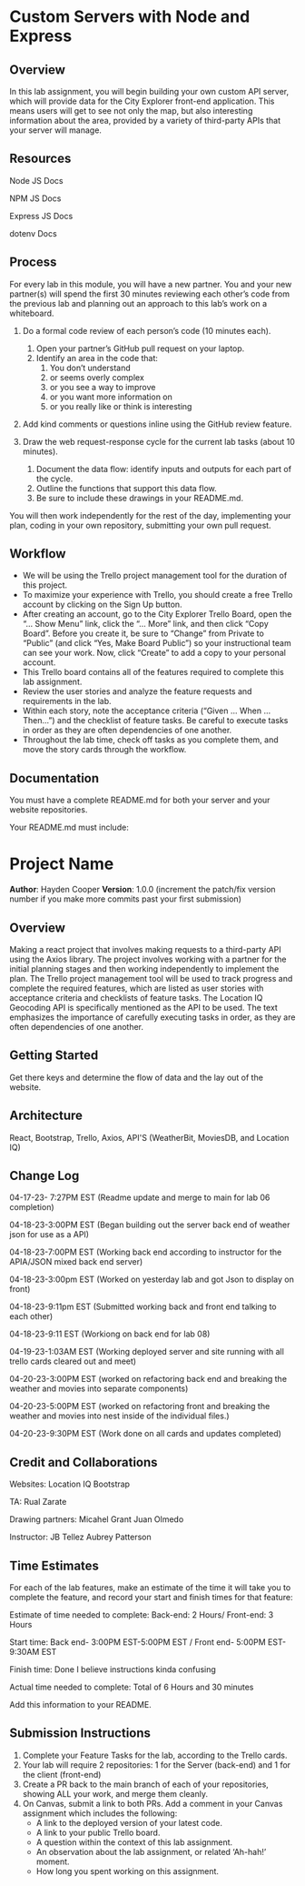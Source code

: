 # Custom Servers with Node and Express

## Overview

In this lab assignment, you will begin building your own custom API server, which will provide data for the City Explorer front-end application. This means users will get to see not only the map, but also interesting information about the area, provided by a variety of third-party APIs that your server will manage.

## Resources

Node JS Docs

NPM JS Docs

Express JS Docs

dotenv Docs

## Process

For every lab in this module, you will have a new partner. You and your new partner(s) will spend the first 30 minutes reviewing each other’s code from the previous lab and planning out an approach to this lab’s work on a whiteboard.

1. Do a formal code review of each person’s code (10 minutes each).
    1. Open your partner’s GitHub pull request on your laptop.
    2. Identify an area in the code that:
        1. You don’t understand
        2. or seems overly complex
        3. or you see a way to improve
        4. or you want more information on
        5. or you really like or think is interesting
3. Add kind comments or questions inline using the GitHub review feature.

2. Draw the web request-response cycle for the current lab tasks (about 10 minutes).
    1. Document the data flow: identify inputs and outputs for each part of the cycle.
    2. Outline the functions that support this data flow.
    3. Be sure to include these drawings in your README.md.

You will then work independently for the rest of the day, implementing your plan, coding in your own repository, submitting your own pull request.

## Workflow

- We will be using the Trello project management tool for the duration of this project.
- To maximize your experience with Trello, you should create a free Trello account by clicking on the Sign Up button.
- After creating an account, go to the City Explorer Trello Board, open the “… Show Menu” link, click the “… More” link, and then click “Copy Board”. Before you create it, be sure to “Change” from Private to “Public” (and click “Yes, Make Board Public”) so your instructional team can see your work. Now, click “Create” to add a copy to your personal account.
- This Trello board contains all of the features required to complete this lab assignment.
- Review the user stories and analyze the feature requests and requirements in the lab.
- Within each story, note the acceptance criteria (“Given … When … Then…”) and the checklist of feature tasks. Be careful to execute tasks in order as they are often dependencies of one another.
- Throughout the lab time, check off tasks as you complete them, and move the story cards through the workflow.

## Documentation

You must have a complete README.md for both your server and your website repositories.

Your README.md must include:

# Project Name

**Author**: Hayden Cooper
**Version**: 1.0.0 (increment the patch/fix version number if you make more commits past your first submission)

## Overview
Making a react project that involves making requests to a third-party API using the Axios library. The project involves working with a partner for the initial planning stages and then working independently to implement the plan. The Trello project management tool will be used to track progress and complete the required features, which are listed as user stories with acceptance criteria and checklists of feature tasks. The Location IQ Geocoding API is specifically mentioned as the API to be used. The text emphasizes the importance of carefully executing tasks in order, as they are often dependencies of one another.
## Getting Started
Get there keys and determine the flow of data and the lay out of the website.

## Architecture
React, Bootstrap, Trello, Axios, API'S (WeatherBit, MoviesDB, and Location IQ)

## Change Log
04-17-23- 7:27PM EST (Readme update and merge to main for lab 06 completion)

04-18-23-3:00PM EST (Began building out the server back end of weather json for use as a API)

04-18-23-7:00PM EST (Working back end according to instructor for the APIA/JSON mixed back end server)

04-18-23-3:00pm EST (Worked on yesterday lab and got Json to display on front)

04-18-23-9:11pm EST (Submitted working back and front end talking to each other)

04-18-23-9:11 EST (Workiong on back end for lab 08)

04-19-23-1:03AM EST (Working deployed server and site running with all trello cards cleared out and meet)

04-20-23-3:00PM EST (worked on refactoring back end and breaking the weather and movies into separate components)

04-20-23-5:00PM EST (worked on refactoring front and breaking the weather and movies into nest inside of the individual files.)

04-20-23-9:30PM EST (Work done on all cards and updates completed)

## Credit and Collaborations
Websites: Location IQ Bootstrap

TA: Rual Zarate

Drawing partners: Micahel Grant Juan Olmedo

Instructor: JB Tellez Aubrey Patterson

## Time Estimates

For each of the lab features, make an estimate of the time it will take you to complete the feature, and record your start and finish times for that feature:

Estimate of time needed to complete: Back-end: 2 Hours/ Front-end: 3 Hours

Start time: Back end- 3:00PM EST-5:00PM EST / Front end- 5:00PM EST- 9:30AM EST 

Finish time: Done I believe instructions kinda confusing 

Actual time needed to complete: Total of 6 Hours and 30 minutes

Add this information to your README.

## Submission Instructions

1. Complete your Feature Tasks for the lab, according to the Trello cards.
2. Your lab will require 2 repositories: 1 for the Server (back-end) and 1 for the client (front-end)
3. Create a PR back to the main branch of each of your repositories, showing ALL your work, and merge them cleanly.
4. On Canvas, submit a link to both PRs. Add a comment in your Canvas assignment which includes the following:
    - A link to the deployed version of your latest code.
    - A link to your public Trello board.
    - A question within the context of this lab assignment.
    - An observation about the lab assignment, or related ‘Ah-hah!’ moment.
    - How long you spent working on this assignment.